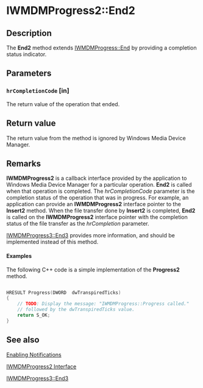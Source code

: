 # IWMDMProgress2::End2

## Description

The **End2** method extends [IWMDMProgress::End](https://learn.microsoft.com/windows/desktop/api/mswmdm/nf-mswmdm-iwmdmprogress-end) by providing a completion status indicator.

## Parameters

### `hrCompletionCode` [in]

The return value of the operation that ended.

## Return value

The return value from the method is ignored by Windows Media Device Manager.

## Remarks

**IWMDMProgress2** is a callback interface provided by the application to Windows Media Device Manager for a particular operation. **End2** is called when that operation is completed. The *hrCompletionCode* parameter is the completion status of the operation that was in progress. For example, an application can provide an **IWMDMProgress2** interface pointer to the **Insert2** method. When the file transfer done by **Insert2** is completed, **End2** is called on the **IWMDMProgress2** interface pointer with the completion status of the file transfer as the *hrCompletion* parameter.

[IWMDMProgress3::End3](https://learn.microsoft.com/windows/desktop/api/mswmdm/nf-mswmdm-iwmdmprogress3-end3) provides more information, and should be implemented instead of this method.

#### Examples

The following C++ code is a simple implementation of the **Progress2** method.

```cpp

HRESULT Progress(DWORD  dwTranspiredTicks)
{
    // TODO: Display the message: "IWMDMProgress::Progress called."
    // followed by the dwTranspiredTicks value.
    return S_OK;
}

```

## See also

[Enabling Notifications](https://learn.microsoft.com/windows/desktop/WMDM/enabling-notifications)

[IWMDMProgress2 Interface](https://learn.microsoft.com/windows/desktop/api/mswmdm/nn-mswmdm-iwmdmprogress2)

[IWMDMProgress3::End3](https://learn.microsoft.com/windows/desktop/api/mswmdm/nf-mswmdm-iwmdmprogress3-end3)